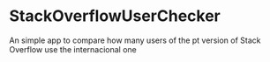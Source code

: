 # StackOverflowUserChecker
An simple app to compare how many users of the pt version of Stack Overflow use the internacional one
